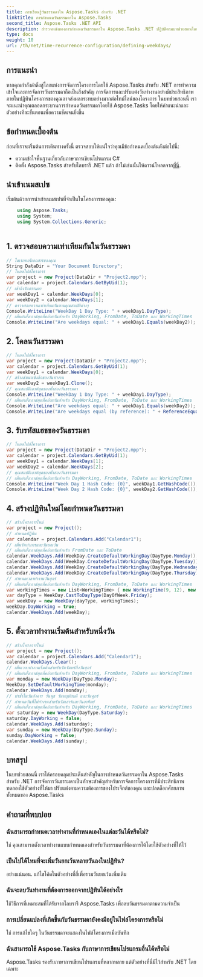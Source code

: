 ```yaml
---
title: การเรียนรู้วันธรรมดาใน Aspose.Tasks สำหรับ .NET
linktitle: การกำหนดวันธรรมดาใน Aspose.Tasks
second_title: Aspose.Tasks .NET API
description: สำรวจพลังของการกำหนดวันธรรมดาใน Aspose.Tasks .NET ปฏิบัติตามบทช่วยสอนโดยละเอียดของเราเพื่อจัดการปฏิทินโครงการอย่างมีประสิทธิภาพ กำหนดเวลาการทำงาน และอื่นๆ อีกมากมาย
type: docs
weight: 10
url: /th/net/time-recurrence-configuration/defining-weekdays/
---
```

## การแนะนำ
หากคุณกำลังดำดิ่งสู่โลกแห่งการจัดการโครงการโดยใช้ Aspose.Tasks สำหรับ .NET การทำความเข้าใจและการจัดการวันธรรมดาถือเป็นสิ่งสำคัญ การจัดการและปรับแต่งวันทำงานอย่างมีประสิทธิภาพภายในปฏิทินโครงการของคุณอาจส่งผลกระทบอย่างมากต่อไทม์ไลน์ของโครงการ ในบทช่วยสอนนี้ เราจะแนะนำคุณตลอดกระบวนการกำหนดวันธรรมดาโดยใช้ Aspose.Tasks โดยให้คำแนะนำและตัวอย่างทีละขั้นตอนเพื่อความชัดเจนยิ่งขึ้น
## ข้อกำหนดเบื้องต้น
ก่อนที่เราจะเริ่มต้นการเดินทางครั้งนี้ ตรวจสอบให้แน่ใจว่าคุณมีข้อกำหนดเบื้องต้นดังต่อไปนี้:
- ความเข้าใจพื้นฐานเกี่ยวกับภาษาการเขียนโปรแกรม C#
-  ติดตั้ง Aspose.Tasks สำหรับไลบรารี .NET แล้ว ถ้าไม่เช่นนั้นให้ดาวน์โหลดจาก[ที่นี่](https://releases.aspose.com/tasks/net/).
## นำเข้าเนมสเปซ
เริ่มต้นด้วยการนำเข้าเนมสเปซที่จำเป็นในโครงการของคุณ:
```csharp
    using Aspose.Tasks;
    using System;
    using System.Collections.Generic;
    
```
## 1. ตรวจสอบความเท่าเทียมกันในวันธรรมดา
```csharp
// ไดเรกทอรีเอกสารของคุณ
String DataDir = "Your Document Directory";
// โหลดไฟล์โครงการ
var project = new Project(DataDir + "Project2.mpp");
var calendar = project.Calendars.GetByUid(1);
// เข้าถึงวันธรรมดา
var weekDay1 = calendar.WeekDays[0];
var weekDay2 = calendar.WeekDays[1];
// ตรวจสอบความเท่าเทียมกันตามคุณสมบัติต่างๆ
Console.WriteLine("WeekDay 1 Day Type: " + weekDay1.DayType);
// เพิ่มคำสั่งเอาต์พุตที่คล้ายกันสำหรับ DayWorking, FromDate, ToDate และ WorkingTimes
Console.WriteLine("Are weekdays equal: " + weekDay1.Equals(weekDay2));
```
## 2. โคลนวันธรรมดา
```csharp
// โหลดไฟล์โครงการ
var project = new Project(DataDir + "Project2.mpp");
var calendar = project.Calendars.GetByUid(1);
var weekDay1 = calendar.WeekDays[0];
// สร้างสำเนาเชิงลึกของวันทำงาน
var weekDay2 = weekDay1.Clone();
// คุณสมบัติเอาต์พุตของทั้งสองวันธรรมดา
Console.WriteLine("WeekDay 1 Day Type: " + weekDay1.DayType);
// เพิ่มคำสั่งเอาต์พุตที่คล้ายกันสำหรับ DayWorking, FromDate, ToDate และ WorkingTimes
Console.WriteLine("Are weekdays equal: " + weekDay1.Equals(weekDay2));
Console.WriteLine("Are weekdays equal (by reference): " + ReferenceEquals(weekDay1, weekDay2));
```
## 3. รับรหัสแฮชของวันธรรมดา
```csharp
// โหลดไฟล์โครงการ
var project = new Project(DataDir + "Project2.mpp");
var calendar = project.Calendars.GetByUid(1);
var weekDay1 = calendar.WeekDays[1];
var weekDay2 = calendar.WeekDays[2];
// คุณสมบัติเอาต์พุตของทั้งสองวันธรรมดา
// เพิ่มคำสั่งเอาต์พุตที่คล้ายกันสำหรับ DayWorking, FromDate, ToDate และ WorkingTimes
Console.WriteLine("Week Day 1 Hash Code: {0}", weekDay1.GetHashCode());
Console.WriteLine("Week Day 2 Hash Code: {0}", weekDay2.GetHashCode());
```
## 4. สร้างปฏิทินใหม่โดยกำหนดวันธรรมดา
```csharp
// สร้างโครงการใหม่
var project = new Project();
// กำหนดปฏิทิน
var calendar = project.Calendars.Add("Calendar1");
// เพิ่มวันทำการและวันยกเว้น
// เพิ่มคำสั่งเอาต์พุตที่คล้ายกันสำหรับ FromDate และ ToDate
calendar.WeekDays.Add(WeekDay.CreateDefaultWorkingDay(DayType.Monday));
calendar.WeekDays.Add(WeekDay.CreateDefaultWorkingDay(DayType.Tuesday));
calendar.WeekDays.Add(WeekDay.CreateDefaultWorkingDay(DayType.Wednesday));
calendar.WeekDays.Add(WeekDay.CreateDefaultWorkingDay(DayType.Thursday));
// กำหนดเวลาทำงานวันศุกร์
// เพิ่มคำสั่งเอาต์พุตที่คล้ายกันสำหรับ DayWorking, FromDate, ToDate และ WorkingTimes
var workingTimes = new List<WorkingTime> { new WorkingTime(9, 12), new WorkingTime(13, 16) };
var dayType = WeekDay.CastToDayType(DayOfWeek.Friday);
var weekDay = new WeekDay(dayType, workingTimes);
weekDay.DayWorking = true;
calendar.WeekDays.Add(weekDay);
```
## 5. ตั้งเวลาทำงานเริ่มต้นสำหรับหนึ่งวัน
```csharp
// สร้างโครงการใหม่
var project = new Project();
var calendar = project.Calendars.Add("Calendar1");
calendar.WeekDays.Clear();
// เพิ่มเวลาทำงานเริ่มต้นสำหรับวันจันทร์ถึงวันศุกร์
// เพิ่มคำสั่งเอาต์พุตที่คล้ายกันสำหรับ DayWorking, FromDate, ToDate และ WorkingTimes
var monday = new WeekDay(DayType.Monday);
WeekDay.SetDefaultWorkingTime(monday);
calendar.WeekDays.Add(monday);
// ทำซ้ำในวันอังคาร วันพุธ วันพฤหัสบดี และวันศุกร์
// กำหนดวันที่ไม่ทำงานสำหรับวันเสาร์และวันอาทิตย์
// เพิ่มคำสั่งเอาต์พุตที่คล้ายกันสำหรับ DayWorking, FromDate, ToDate และ WorkingTimes
var saturday = new WeekDay(DayType.Saturday);
saturday.DayWorking = false;
calendar.WeekDays.Add(saturday);
var sunday = new WeekDay(DayType.Sunday);
sunday.DayWorking = false;
calendar.WeekDays.Add(sunday);
```
## บทสรุป
ในบทช่วยสอนนี้ เราได้ครอบคลุมประเด็นสำคัญในการกำหนดวันธรรมดาใน Aspose.Tasks สำหรับ .NET การจัดการวันธรรมดาเป็นทักษะสำคัญสำหรับการจัดการโครงการที่มีประสิทธิภาพ ทดลองใช้ตัวอย่างที่ให้มา ปรับแต่งตามความต้องการของโปรเจ็กต์ของคุณ และปลดล็อกศักยภาพทั้งหมดของ Aspose.Tasks
## คำถามที่พบบ่อย
### ฉันสามารถกำหนดเวลาทำงานที่กำหนดเองในแต่ละวันได้หรือไม่?
ใช่ คุณสามารถตั้งเวลาทำงานแบบกำหนดเองสำหรับวันธรรมดาที่ต้องการได้โดยใช้ตัวอย่างที่ให้ไว้
### เป็นไปได้ไหมที่จะเพิ่มวันยกเว้นหลายวันลงในปฏิทิน?
อย่างแน่นอน. แก้ไขโค้ดในตัวอย่างที่สี่เพื่อรวมวันยกเว้นเพิ่มเติม
### ฉันจะลบวันทำงานที่ต้องการออกจากปฏิทินได้อย่างไร
ใช้วิธีการที่เหมาะสมที่ได้รับจากไลบรารี Aspose.Tasks เพื่อลบวันธรรมดาตามความจำเป็น
### การเปลี่ยนแปลงที่เกิดขึ้นกับวันธรรมดายังคงมีอยู่ในไฟล์โครงการหรือไม่
ใช่ การแก้ไขใดๆ ในวันธรรมดาจะแสดงในไฟล์โครงการเมื่อบันทึก
### ฉันสามารถใช้ Aspose.Tasks กับภาษาการเขียนโปรแกรมอื่นได้หรือไม่
Aspose.Tasks รองรับภาษาการเขียนโปรแกรมที่หลากหลาย แต่ตัวอย่างที่นี่มีไว้สำหรับ .NET โดยเฉพาะ